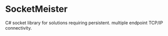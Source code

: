 # SocketMeister
C# socket library for solutions requiring persistent. multiple endpoint TCP/IP connectivity.
